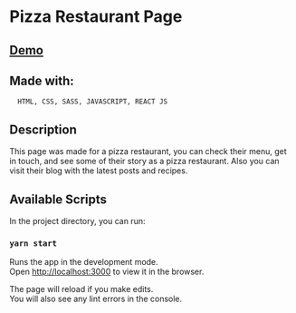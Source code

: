 # Pizza Restaurant Page

## [Demo](https://pizzarestaurant.netlify.com)

## Made with:

```
  HTML, CSS, SASS, JAVASCRIPT, REACT JS
```

## Description

This page was made for a pizza restaurant, you can check their menu, get in touch, and see some of their story as a pizza restaurant. Also you can visit their blog with the latest posts and recipes.

## Available Scripts

In the project directory, you can run:

### `yarn start`

Runs the app in the development mode.<br />
Open [http://localhost:3000](http://localhost:3000) to view it in the browser.

The page will reload if you make edits.<br />
You will also see any lint errors in the console.
